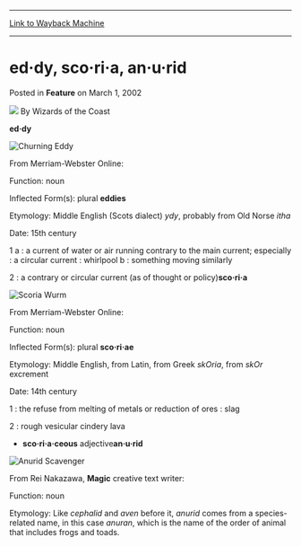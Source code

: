 
---
[Link to Wayback Machine](https://web.archive.org/web/20211016041200/https://magic.wizards.com/en/articles/archive/feature/ed%C2%B7dy-sco%C2%B7ri%C2%B7-%C2%B7u%C2%B7rid-2002-03-01)

[_metadata_:wayback_url]:- "https://magic.wizards.com/en/articles/archive/feature/ed%C2%B7dy-sco%C2%B7ri%C2%B7-%C2%B7u%C2%B7rid-2002-03-01"
[_metadata_:wayback_raw_url]:- "https://web.archive.org/web/20211016041200id_/https://magic.wizards.com/en/articles/archive/feature/ed%C2%B7dy-sco%C2%B7ri%C2%B7-%C2%B7u%C2%B7rid-2002-03-01"
[_metadata_:wayback_capture_timestamp]:- "2021-10-16 04:12:00+00:00"
[_metadata_:description]:- "ed·dy From Merriam-Webster Online: Function: noun Inflected Form(s): plural eddies Etymology: Middle English (Scots dialect) ydy, probably from Old Norse itha Date: 15th century 1 a : a current of water or air running contrary to the main current; especially : a circular current : whirlpool b : something moving similarly 2 : a contrary or circular current (as of thought or"
[_metadata_:generator]:- "Drupal 7 (http://drupal.org)"
[_metadata_:publish_date]:- "2002-03-01"
---


ed·dy, sco·ri·a, an·u·rid
=========================



 Posted in **Feature**
 on March 1, 2002 






![](https://media.magic.wizards.com/styles/auth_small/public/images/person/wizards_author.jpg)
By Wizards of the Coast











**ed·dy**

![Churning Eddy](http://gatherer.wizards.com/Handlers/Image.ashx?type=card&name=Churning+Eddy)  

From Merriam-Webster Online:  

Function: noun  

Inflected Form(s): plural **eddies**  

Etymology: Middle English (Scots dialect) *ydy*, probably from Old Norse *itha*  

Date: 15th century  

1 a : a current of water or air running contrary to the main current; especially : a circular current : whirlpool b : something moving similarly  

2 : a contrary or circular current (as of thought or policy)**sco·ri·a**

![Scoria Wurm](http://gatherer.wizards.com/Handlers/Image.ashx?type=card&name=Scoria+Wurm)  

From Merriam-Webster Online:  

Function: noun  

Inflected Form(s): plural **sco·ri·ae**  

Etymology: Middle English, from Latin, from Greek *skOria*, from *skOr* excrement  

Date: 14th century  

1 : the refuse from melting of metals or reduction of ores : slag  

2 : rough vesicular cindery lava  

- **sco·ri·a·ceous** adjective**an·u·rid**

![Anurid Scavenger](http://gatherer.wizards.com/Handlers/Image.ashx?type=card&name=Anurid+Scavenger)  

From Rei Nakazawa, **Magic** creative text writer:  

Function: noun  

Etymology: Like *cephalid* and *aven* before it, *anurid* comes from a species-related name, in this case *anuran*, which is the name of the order of animal that includes frogs and toads.





